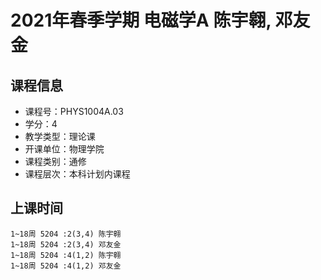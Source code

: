 # 2021年春季学期 电磁学A 陈宇翱, 邓友金






## 课程信息

- 课程号：PHYS1004A.03
- 学分：4
- 教学类型：理论课
- 开课单位：物理学院
- 课程类别：通修
- 课程层次：本科计划内课程

## 上课时间

```
1~18周 5204 :2(3,4) 陈宇翱
1~18周 5204 :2(3,4) 邓友金
1~18周 5204 :4(1,2) 陈宇翱
1~18周 5204 :4(1,2) 邓友金
```

